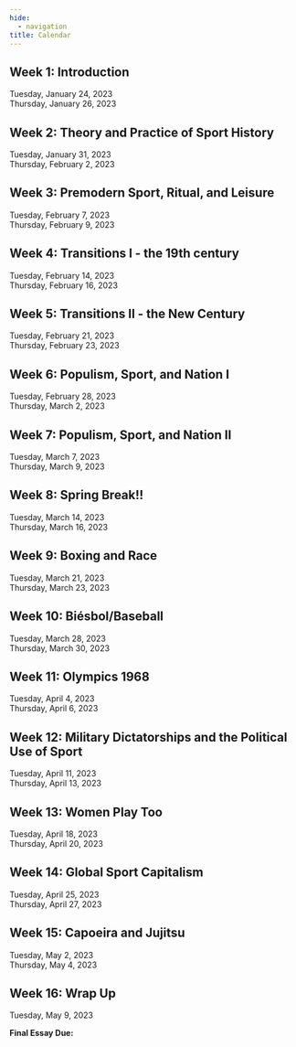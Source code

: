 ```yaml
---
hide:
  - navigation 
title: Calendar 
---
```


## Week 1: Introduction 
Tuesday, January 24, 2023  
Thursday, January 26, 2023  

## Week 2: Theory and Practice of Sport History
Tuesday, January 31, 2023  
Thursday, February 2, 2023  

## Week 3: Premodern Sport, Ritual, and Leisure
Tuesday, February 7, 2023  
Thursday, February 9, 2023  

## Week 4: Transitions I - the 19th century
Tuesday, February 14, 2023  
Thursday, February 16, 2023  

## Week 5: Transitions II - the New Century
Tuesday, February 21, 2023  
Thursday, February 23, 2023  

## Week 6: Populism, Sport, and Nation I
Tuesday, February 28, 2023  
Thursday, March 2, 2023  

## Week 7: Populism, Sport, and Nation II
Tuesday, March 7, 2023  
Thursday, March 9, 2023  

## Week 8: Spring Break!!
Tuesday, March 14, 2023  
Thursday, March 16, 2023  

## Week 9: Boxing and Race
Tuesday, March 21, 2023  
Thursday, March 23, 2023  

## Week 10: Biésbol/Baseball
Tuesday, March 28, 2023  
Thursday, March 30, 2023  

## Week 11: Olympics 1968
Tuesday, April 4, 2023  
Thursday, April 6, 2023  

## Week 12: Military Dictatorships and the Political Use of Sport
Tuesday, April 11, 2023  
Thursday, April 13, 2023  

## Week 13: Women Play Too
Tuesday, April 18, 2023  
Thursday, April 20, 2023  

## Week 14: Global Sport Capitalism
Tuesday, April 25, 2023  
Thursday, April 27, 2023  

## Week 15: Capoeira and Jujitsu
Tuesday, May 2, 2023  
Thursday, May 4, 2023  

## Week 16: Wrap Up
Tuesday, May 9, 2023

**Final Essay Due:** 
